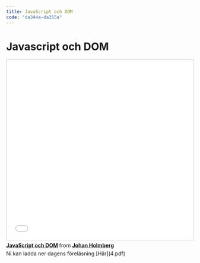 ```yaml
---
title: JavaScript och DOM
code: "da344a-da355a"
---
```


# Javascript och DOM

<iframe src="//www.slideshare.net/slideshow/embed_code/key/mph9PxIXfvW9Ff" width="595" height="485" frameborder="0" marginwidth="0" marginheight="0" scrolling="no" style="border:1px solid #CCC; border-width:1px; margin-bottom:5px; max-width: 100%;" allowfullscreen> </iframe> <div style="margin-bottom:5px"> <strong> <a href="//www.slideshare.net/johanholmberg1/javascript-och-dom" title="JavaScript och DOM" target="_blank">JavaScript och DOM</a> </strong> from <strong><a href="https://www.slideshare.net/johanholmberg1" target="_blank">Johan Holmberg</a></strong> </div>
Ni kan ladda ner dagens föreläsning [Här](4.pdf)
